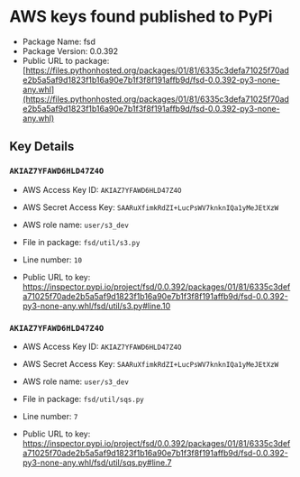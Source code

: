 # AWS keys found published to PyPi

* Package Name: fsd
* Package Version: 0.0.392
* Public URL to package: [https://files.pythonhosted.org/packages/01/81/6335c3defa71025f70ade2b5a5af9d1823f1b16a90e7b1f3f8f191affb9d/fsd-0.0.392-py3-none-any.whl](https://files.pythonhosted.org/packages/01/81/6335c3defa71025f70ade2b5a5af9d1823f1b16a90e7b1f3f8f191affb9d/fsd-0.0.392-py3-none-any.whl)

## Key Details

### `AKIAZ7YFAWD6HLD47Z4O`

* AWS Access Key ID: `AKIAZ7YFAWD6HLD47Z4O`
* AWS Secret Access Key: `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` 
* AWS role name: `user/s3_dev`
* File in package: `fsd/util/s3.py`
* Line number: `10`

* Public URL to key: https://inspector.pypi.io/project/fsd/0.0.392/packages/01/81/6335c3defa71025f70ade2b5a5af9d1823f1b16a90e7b1f3f8f191affb9d/fsd-0.0.392-py3-none-any.whl/fsd/util/s3.py#line.10



### `AKIAZ7YFAWD6HLD47Z4O`

* AWS Access Key ID: `AKIAZ7YFAWD6HLD47Z4O`
* AWS Secret Access Key: `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` 
* AWS role name: `user/s3_dev`
* File in package: `fsd/util/sqs.py`
* Line number: `7`

* Public URL to key: https://inspector.pypi.io/project/fsd/0.0.392/packages/01/81/6335c3defa71025f70ade2b5a5af9d1823f1b16a90e7b1f3f8f191affb9d/fsd-0.0.392-py3-none-any.whl/fsd/util/sqs.py#line.7


